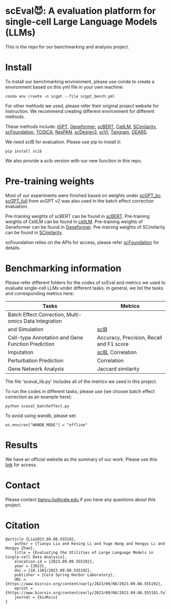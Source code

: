 # scEval😈: A evaluation platform for single-cell Large Language Models (LLMs)

This is the repo for our benchmarking and analysis project. 

# Install

To install our benchmarking environment, please use conda to create a environment based on this yml file in your own machine:
```
conda env create -n scgpt --file scgpt_bench.yml
```

For other methods we used, please refer their original project website for instruction. We recommend creating different environment for different methods.

These methods include: [tGPT](https://github.com/deeplearningplus/tGPT), [Geneformer](https://huggingface.co/ctheodoris/Geneformer), [scBERT](https://github.com/TencentAILabHealthcare/scBERT), [CellLM](https://github.com/BioFM/OpenBioMed/tree/main), [SCimilarity](https://github.com/Genentech/scimilarity), [scFoundation](https://github.com/biomap-research/scFoundation), [TOSICA](https://github.com/JackieHanLab/TOSICA/tree/main), [ResPAN](https://github.com/AprilYuge/ResPAN/tree/main), [scDesign3](https://github.com/SONGDONGYUAN1994/scDesign3), [scVI](https://scvi-tools.org/), [Tangram](https://github.com/broadinstitute/Tangram), [GEARS](https://github.com/snap-stanford/GEARS).

We need scIB for evaluation. Please use pip to install it:
```
pip install scib
```
We also provide a scib version with our new function in this repo.


# Pre-training weights

Most of our experiments were finished based on weights under [scGPT_bc](https://drive.google.com/drive/folders/1S9B2QUvBAh_FxUNrWrLfsvsds1thF9ad?usp=share_link). [scGPT_full](https://drive.google.com/drive/folders/1eNdHu45uXDHOF4u0J1sYiBLZYN55yytS?usp=share_link) from scGPT v2 was also used in the batch effect correction evaluation.

Pre-training weights of scBERT can be found in [scBERT](https://github.com/TencentAILabHealthcare/scBERT). Pre-training weights of CellLM can be found in [cellLM](https://github.com/BioFM/OpenBioMed/tree/main). Pre-training weights of Geneformer can be found in [Geneformer](https://huggingface.co/ctheodoris/Geneformer). Pre-training weights of SCimilarity can be found in [SCimilarity](https://github.com/Genentech/scimilarity).

scFoundation relies on the APIs for access, please refer [scFoundation](https://github.com/biomap-research/scFoundation) for details.

# Benchmarking information

Please refer different folders for the codes of scEval and metrics we used to evaluate single-cell LLMs under different tasks. In general, we list the tasks and corresponding metrics here:

| Tasks                                                 | Metrics                                  |
|-------------------------------------------------------|------------------------------------------|
| Batch Effect Correction, Multi-omics Data Integration |
| and Simulation                                        | [scIB](https://github.com/theislab/scib)                                     |
| Cell-type Annotation and Gene Function Prediction     | Accuracy, Precision, Recall and F1 score |
| Imputation                                            | [scIB](https://github.com/theislab/scib), Correlation                        |
| Perturbation Prediction                               | Correlation                              |
| Gene Network Analysis                                 | Jaccard similarity                       |

The file 'sceval_lib.py' includes all of the metrics we used in this project.

To run the codes in different tasks, please use (we choose batch effect correction as an example here):

```
python sceval_batcheffect.py
```

To avoid using wandb, please set:

```
os.environ["WANDB_MODE"] = "offline"
```

# Results

We have an official website as the summary of our work. Please use this [link](https://sites.google.com/yale.edu/sceval) for access. 

# Contact

Please contact tianyu.liu@yale.edu if you have any questions about this project.

# Citation

```
@article {Liu2023.09.08.555192,
	author = {Tianyu Liu and Kexing Li and Yuge Wang and Hongyu Li and Hongyu Zhao},
	title = {Evaluating the Utilities of Large Language Models in Single-cell Data Analysis},
	elocation-id = {2023.09.08.555192},
	year = {2023},
	doi = {10.1101/2023.09.08.555192},
	publisher = {Cold Spring Harbor Laboratory},
	URL = {https://www.biorxiv.org/content/early/2023/09/08/2023.09.08.555192},
	eprint = {https://www.biorxiv.org/content/early/2023/09/08/2023.09.08.555192.full.pdf},
	journal = {bioRxiv}
}
```